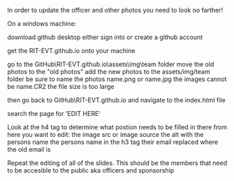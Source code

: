 In order to update the officer and other photos you need to look no farther!

On a windows machine:

download github desktop
either sign into or create a github account

get the RIT-EVT.github.io onto your machine

go to the GitHub\RIT-EVT.github.io\assets\img\team folder
move the old photos to the "old photos"
add the new photos to the assets/img/team folder
be sure to name the photos name.png or name.jpg
the images cannot be name.CR2 the file size is too large

then go back to GitHub\RIT-EVT.github.io and navigate to the index.html file

search the page for 'EDIT HERE'

Look at the h4 tag to determine what postion needs to be filled in there
from here you want to edit:
	the image src or image source
	the alt with the persons name
	the persons name in the h3 tag
	their email replaced where the old email is
	
Repeat the editing of all of the slides.
	This should be the members that need to be accesible to the public aka officers and sponsorship
	
